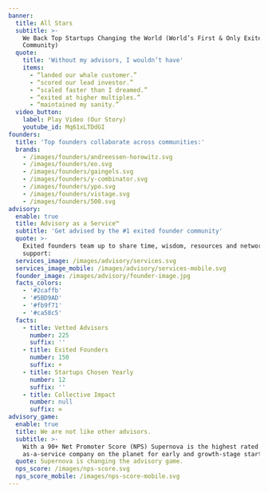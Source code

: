 ```yaml
---
banner:
  title: All Stars
  subtitle: >-
    We Back Top Startups Changing the World (World’s First & Only Exited Founder
    Community) 
  quote:
    title: 'Without my advisors, I wouldn’t have'
    items:
      - “landed our whale customer.”
      - “scored our lead investor.”
      - “scaled faster than I dreamed.”
      - “exited at higher multiples.”
      - “maintained my sanity.”
  video_button:
    label: Play Video (Our Story)
    youtube_id: Mq61xLTDdGI
founders:
  title: 'Top founders collaborate across communities:'
  brands:
    - /images/founders/andreessen-horowitz.svg
    - /images/founders/eo.svg
    - /images/founders/gaingels.svg
    - /images/founders/y-combinator.svg
    - /images/founders/ypo.svg
    - /images/founders/vistage.svg
    - /images/founders/500.svg
advisory:
  enable: true
  title: Advisory as a Service™
  subtitle: 'Get advised by the #1 exited founder community'
  quote: >-
    Exited founders team up to share time, wisdom, resources and networks to
    support:
  services_image: /images/advisory/services.svg
  services_image_mobile: /images/advisory/services-mobile.svg
  founder_image: /images/advisory/founder-image.jpg
  facts_colors:
    - '#2caffb'
    - '#5BD9AD'
    - '#fb9f71'
    - '#ca58c5'
  facts:
    - title: Vetted Advisors
      number: 225
      suffix: ''
    - title: Exited Founders
      number: 150
      suffix: +
    - title: Startups Chosen Yearly
      number: 12
      suffix: ''
    - title: Collective Impact
      number: null
      suffix: ∞
advisory_game:
  enable: true
  title: We are not like other advisors.
  subtitle: >-
    With a 90+ Net Promoter Score (NPS) Supernova is the highest rated advisory
    as-a-service company on the planet for early and growth-stage startups.
  quote: Supernova is changing the advisory game.
  nps_score: /images/nps-score.svg
  nps_score_mobile: /images/nps-score-mobile.svg
---
```


